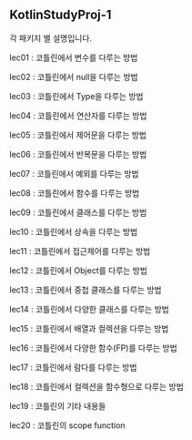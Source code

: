 ## KotlinStudyProj-1

각 패키지 별 설명입니다.

lec01 : 코틀린에서 변수를 다루는 방법 

lec02 : 코틀린에서 null을 다루는 방법

lec03 : 코틀린에서 Type을 다루는 방법

lec04 : 코틀린에서 연산자를 다루는 방법

lec05 : 코틀린에서 제어문을 다루는 방법

lec06 : 코틀린에서 반복문을 다루는 방법

lec07 : 코틀린에서 예외를 다루는 방법

lec08 : 코틀린에서 함수를 다루는 방법

lec09 : 코틀린에서 클래스를 다루는 방법

lec10 : 코틀린에서 상속을 다루는 방법

lec11 : 코틀린에서 접근제어를 다루는 방법

lec12 : 코틀린에서 Object를 다루는 방법

lec13 : 코틀린에서 중첩 클래스를 다루는 방법

lec14 : 코틀린에서 다양한 클래스를 다루는 방법

lec15 : 코틀린에서 배열과 컬렉션을 다루는 방법

lec16 : 코틀린에서 다양한 함수(FP)를 다루는 방법

lec17 : 코틀린에서 람다를 다루는 방법

lec18 : 코틀린에서 컬렉션을 함수형으로 다루는 방법

lec19 : 코틀린의 기타 내용들

lec20 : 코틀린의 scope function